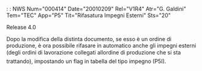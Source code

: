  :  : NWS Num="000414" Date="20010209" Rel="V1R4" Atr="G. Galdini" Tem="TEC" App="P5" Tit="Rifasatura Impegni Esterni" Sts="20"

Release 4.0

Dopo la modifica della distinta documento, se esso è un ordine di produzione, è ora possibile rifasare in automatico anche gli impegni esterni (degli ordini di lavorazione collegati allordine
di produzione che si sta trattando), impostando un flag in tabella del tipo impegno (P5I).


